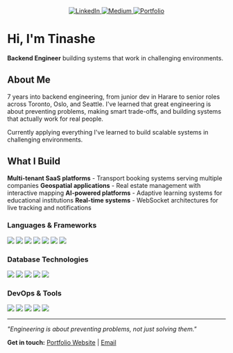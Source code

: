 <div align="center">
  <a href="https://linkedin.com/in/tinashe-muchabaiwa">
    <img src="https://img.shields.io/badge/LinkedIn-0077B5?style=for-the-badge&logo=linkedin&logoColor=white" alt="LinkedIn"/>
  </a>
  <a href="https://medium.com/@themuchy">
    <img src="https://img.shields.io/badge/Medium-12100E?style=for-the-badge&logo=medium&logoColor=white" alt="Medium"/>
  </a>
  <a href="http://tinashe.my">
    <img src="https://img.shields.io/badge/Portfolio-0366D6?style=for-the-badge&logo=google-chrome&logoColor=white" alt="Portfolio"/>
  </a>
</div>

# Hi, I'm Tinashe

  **Backend Engineer** building systems that work in challenging environments.

  ## About Me
  7 years into backend engineering, from junior dev in Harare to senior roles across Toronto, Oslo, and
  Seattle. I've learned that great engineering is about preventing problems, making smart trade-offs, and
  building systems that actually work for real people.

  Currently applying everything I've learned to build scalable systems in challenging environments.

  ## What I Build
  **Multi-tenant SaaS platforms** - Transport booking systems serving multiple companies
  **Geospatial applications** - Real estate management with interactive mapping
  **AI-powered platforms** - Adaptive learning systems for educational institutions
  **Real-time systems** - WebSocket architectures for live tracking and notifications

  ### Languages & Frameworks
  
<img src="https://img.shields.io/badge/Python-3776AB?style=for-the-badge&logo=python&logoColor=white"/> <img src="https://img.shields.io/badge/Flask-000000?style=for-the-badge&logo=flask&logoColor=white"/> <img src="https://img.shields.io/badge/Django-092E20?style=for-the-badge&logo=django&logoColor=white"/> <img src="https://img.shields.io/badge/JavaScript-F7DF1E?style=for-the-badge&logo=javascript&logoColor=black"/> <img src="https://img.shields.io/badge/React-20232A?style=for-the-badge&logo=react&logoColor=61DAFB"/> <img src="https://img.shields.io/badge/React_Native-20232A?style=for-the-badge&logo=react&logoColor=61DAFB"/> <img src="https://img.shields.io/badge/Tailwind_CSS-38B2AC?style=for-the-badge&logo=tailwind-css&logoColor=white"/>

### Database Technologies

<img src="https://img.shields.io/badge/PostgreSQL-316192?style=for-the-badge&logo=postgresql&logoColor=white"/> <img src="https://img.shields.io/badge/Neo4j-008CC1?style=for-the-badge&logo=neo4j&logoColor=white"/> <img src="https://img.shields.io/badge/MySQL-4479A1?style=for-the-badge&logo=mysql&logoColor=white"/> <img src="https://img.shields.io/badge/SQLAlchemy-FF0000?style=for-the-badge"/> <img src="https://img.shields.io/badge/GraphQL-E10098?style=for-the-badge&logo=graphql&logoColor=white"/>

### DevOps & Tools

<img src="https://img.shields.io/badge/Docker-2496ED?style=for-the-badge&logo=docker&logoColor=white"/> <img src="https://img.shields.io/badge/Kubernetes-326CE5?style=for-the-badge&logo=kubernetes&logoColor=white"/> <img src="https://img.shields.io/badge/Git-F05032?style=for-the-badge&logo=git&logoColor=white"/> <img src="https://img.shields.io/badge/GitHub_Actions-2088FF?style=for-the-badge&logo=github-actions&logoColor=white"/> <img src="https://img.shields.io/badge/AWS-232F3E?style=for-the-badge&logo=amazon-aws&logoColor=white"/>

</div>

  ---
  *"Engineering is about preventing problems, not just solving them."*

  **Get in touch:** [Portfolio Website](https://tinashe.my) | [Email](mailto:muchabaiwatinashe@gmail.com)
